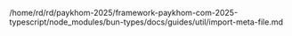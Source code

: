 /home/rd/rd/paykhom-2025/framework-paykhom-com-2025-typescript/node_modules/bun-types/docs/guides/util/import-meta-file.md